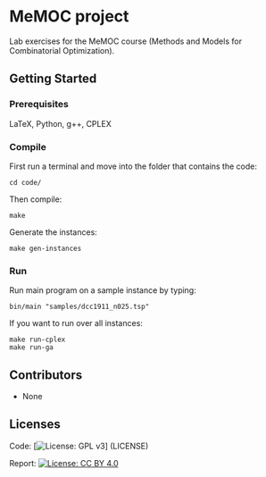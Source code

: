 # MeMOC project
Lab exercises for the MeMOC course (Methods and Models for Combinatorial Optimization).

## Getting Started
### Prerequisites
LaTeX, Python, g++, CPLEX

### Compile
First run a terminal and move into the folder that contains the code:
```
cd code/
```
Then compile:
```
make
```
Generate the instances:
```
make gen-instances
```

### Run
Run main program on a sample instance by typing:
```
bin/main "samples/dcc1911_n025.tsp"
```
If you want to run over all instances:
```
make run-cplex
make run-ga
```

## Contributors
- None

## Licenses
Code:
[![License: GPL v3](https://img.shields.io/badge/License-GPL%20v3-blue.svg)] (LICENSE)

Report:
[![License: CC BY 4.0](https://licensebuttons.net/l/by/4.0/80x15.png)](http://creativecommons.org/licenses/by/4.0/) 
